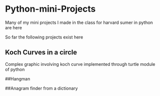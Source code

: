 # Python-mini-Projects
Many of my mini projects I made in the class for harvard sumer in python are here 

So far the following projects exist here  
## Koch Curves in a circle
Complex graphic involving koch curve implemented through turtle module of python


##Hangman



##Anagram finder from a dictionary
